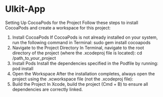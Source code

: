 # UIkit-App

Setting Up CocoaPods for the Project
Follow these steps to install CocoaPods and create a workspace for this project:

1. Install CocoaPods
If CocoaPods is not already installed on your system, run the following command in Terminal:
sudo gem install cocoapods
2. Navigate to the Project Directory
In Terminal, navigate to the root directory of the project (where the .xcodeproj file is located):
cd /path_to_your_project
3. Install Pods
Install the dependencies specified in the Podfile by running:
pod install
4. Open the Workspace
After the installation completes, always open the project using the .xcworkspace file (not the .xcodeproj file):
5. Build the Project
In Xcode, build the project (Cmd + B) to ensure all dependencies are correctly linked.
